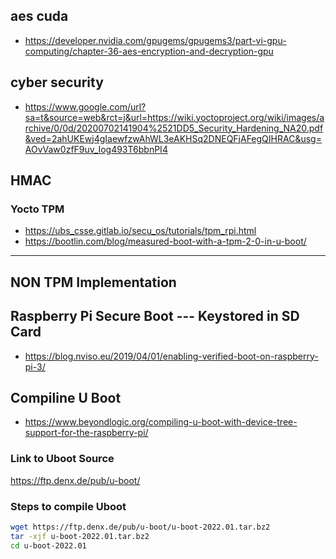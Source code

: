## aes cuda
* https://developer.nvidia.com/gpugems/gpugems3/part-vi-gpu-computing/chapter-36-aes-encryption-and-decryption-gpu
## cyber security
* https://www.google.com/url?sa=t&source=web&rct=j&url=https://wiki.yoctoproject.org/wiki/images/archive/0/0d/20200702141904%2521DD5_Security_Hardening_NA20.pdf&ved=2ahUKEwj4gIaewfzwAhWL3eAKHSq2DNEQFjAFegQIHRAC&usg=AOvVaw0zfF9uv_Iog493T6bbnPI4
## HMAC
### Yocto TPM
* https://ubs_csse.gitlab.io/secu_os/tutorials/tpm_rpi.html
* https://bootlin.com/blog/measured-boot-with-a-tpm-2-0-in-u-boot/

---
## NON TPM Implementation
## Raspberry Pi Secure Boot --- Keystored in SD Card
* https://blog.nviso.eu/2019/04/01/enabling-verified-boot-on-raspberry-pi-3/

## Compiline U Boot
* https://www.beyondlogic.org/compiling-u-boot-with-device-tree-support-for-the-raspberry-pi/

### Link to Uboot Source
https://ftp.denx.de/pub/u-boot/

### Steps to compile Uboot
```bash
wget https://ftp.denx.de/pub/u-boot/u-boot-2022.01.tar.bz2
tar -xjf u-boot-2022.01.tar.bz2
cd u-boot-2022.01
```
